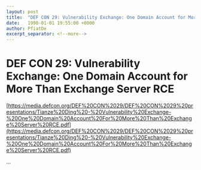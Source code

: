 ```yaml
---
layout: post
title:  "DEF CON 29: Vulnerability Exchange: One Domain Account for More Than Exchange Server RCE"
date:   1990-01-01 19:55:00 +0000
author: PfiatDe
excerpt_separator: <!--more-->
---
```


# DEF CON 29: Vulnerability Exchange: One Domain Account for More Than Exchange Server RCE
[https://media.defcon.org/DEF%20CON%2029/DEF%20CON%2029%20presentations/Tianze%20Ding%20-%20Vulnerability%20Exchange-%20One%20Domain%20Account%20For%20More%20Than%20Exchange%20Server%20RCE.pdf](https://media.defcon.org/DEF%20CON%2029/DEF%20CON%2029%20presentations/Tianze%20Ding%20-%20Vulnerability%20Exchange-%20One%20Domain%20Account%20For%20More%20Than%20Exchange%20Server%20RCE.pdf)

...
<!--more-->
